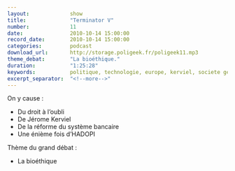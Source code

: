 ```yaml
---
layout:             show
title:              "Terminator V"
number:             11
date:               2010-10-14 15:00:00
record_date:        2010-10-14 15:00:00
categories:         podcast
download_url:       http://storage.poligeek.fr/poligeek11.mp3
theme_debat:        "La bioéthique."
duration:           "1:25:28"
keywords:           politique, technologie, europe, kerviel, societe generale, hadopi, bioethique, biotech, biotechnologie
excerpt_separator:  "<!--more-->"
---
```



On y cause :

- Du droit à l’oubli
- De Jérome Kerviel
- De la réforme du système bancaire
- Une énième fois d’HADOPI

Thème du grand débat :

- La bioéthique
